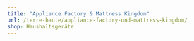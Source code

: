 ```yaml
---
title: "Appliance Factory & Mattress Kingdom"
url: /terre-haute/appliance-factory-und-mattress-kingdom/
shop: Haushaltsgeräte
---
```

